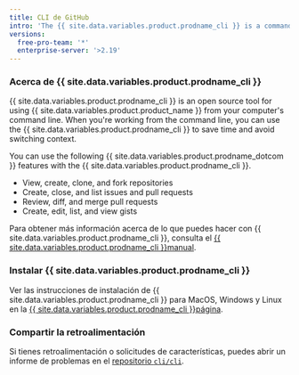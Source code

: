 ```yaml
---
title: CLI de GitHub
intro: 'The {{ site.data.variables.product.prodname_cli }} is a command-line tool for using {{ site.data.variables.product.product_name }} features on your computer.'
versions:
  free-pro-team: '*'
  enterprise-server: '>2.19'
---
```


### Acerca de {{ site.data.variables.product.prodname_cli }}

{{ site.data.variables.product.prodname_cli }} is an open source tool for using {{ site.data.variables.product.product_name }} from your computer's command line. When you're working from the command line, you can use the {{ site.data.variables.product.prodname_cli }} to save time and avoid switching context.

You can use the following {{ site.data.variables.product.prodname_dotcom }} features with the {{ site.data.variables.product.prodname_cli }}.

- View, create, clone, and fork repositories
- Create, close, and list issues and pull requests
- Review, diff, and merge pull requests
- Create, edit, list, and view gists

Para obtener más información acerca de lo que puedes hacer con {{ site.data.variables.product.prodname_cli }}, consulta el [{{ site.data.variables.product.prodname_cli }}manual](https://cli.github.com/manual).

### Instalar {{ site.data.variables.product.prodname_cli }}

Ver las instrucciones de instalación de {{ site.data.variables.product.prodname_cli }} para MacOS, Windows y Linux en la [{{ site.data.variables.product.prodname_cli }}página](https://cli.github.com).

### Compartir la retroalimentación

Si tienes retroalimentación o solicitudes de características, puedes abrir un informe de problemas en el [repositorio `cli/cli`](https://github.com/cli/cli).

